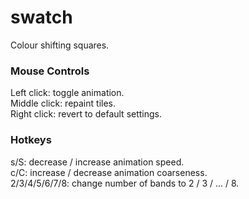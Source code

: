 # swatch #

Colour shifting squares.

### Mouse Controls ###
Left click: toggle animation.  
Middle click: repaint tiles.  
Right click: revert to default settings.  

### Hotkeys ###
s/S: decrease / increase animation speed.  
c/C: increase / decrease animation coarseness.  
2/3/4/5/6/7/8: change number of bands to 2 / 3 / ... / 8.
